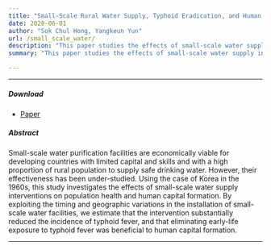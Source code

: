 ```yaml
---
title: "Small-Scale Rural Water Supply, Typhoid Eradication, and Human Capital Development"
date: 2020-06-01
author: "Sok Chul Hong, Yangkeun Yun"
url: /small_scale_water/
description: "This paper studies the effects of small-scale water supply interventions on population health and human capital formation."
summary: "This paper studies the effects of small-scale water supply interventions on population health and human capital formation."

---
```


---

##### Download

+ [Paper](/research/small_scale_water/Hong_and_Yun_draft.pdf)

##### Abstract

Small-scale water purification facilities are economically viable for developing countries with limited capital and skills and with a high proportion of rural population to supply safe drinking water. However, their effectiveness has been under-studied. Using the case of Korea in the 1960s, this study investigates the effects of small-scale water supply interventions on population health and human capital formation. By exploiting the timing and geographic variations in the installation of small-scale water facilities, we estimate that the intervention substantially reduced the incidence of typhoid fever, and that eliminating early-life exposure to typhoid fever was beneficial to human capital formation.

---





